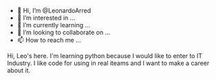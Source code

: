 - 👋 Hi, I’m @LeonardoArred
- 👀 I’m interested in ...
- 🌱 I’m currently learning ...
- 💞️ I’m looking to collaborate on ...
- 📫 How to reach me ...

<!---
LeonardoArred/LeonardoArred is a ✨ special ✨ repository because its `README.md` (this file) appears on your GitHub profile.
You can click the Preview link to take a look at your changes.
--->
Hi, Leo's here. I'm learning python because I would like to enter to IT Industry. I like code for using in real iteams and I want to make a career about it.
